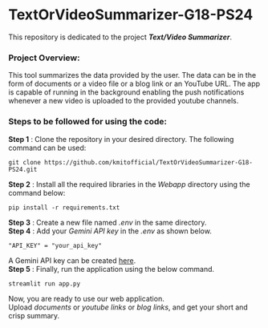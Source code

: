 # TextOrVideoSummarizer-G18-PS24
This repository is dedicated to the project ***Text/Video Summarizer***.
### Project Overview:
This tool summarizes the data provided by the user. The data can be in the form of documents or a video file or a blog link or an YouTube URL. The app is capable of running in the background enabling the push notifications whenever a new video is uploaded to the provided youtube channels. 

### Steps to be followed for using the code:
**Step 1** : Clone the repository in your desired directory. The following command can be used: 
```
git clone https://github.com/kmitofficial/TextOrVideoSummarizer-G18-PS24.git
```
**Step 2** : Install all the required libraries in the _Webapp_ directory using the command below: 
```
pip install -r requirements.txt
```
**Step 3** : Create a new file named *.env* in the same directory.  
**Step 4** : Add your *Gemini API key* in the *.env* as shown below.  
```
"API_KEY" = "your_api_key"
```
A Gemini API key can be created [here](https://aistudio.google.com/app/apikey).  
**Step 5** : Finally, run the application using the below command.  
```
streamlit run app.py
```
Now, you are ready to use our web application.  
Upload _documents_ or _youtube links_ or _blog links_, and get your short and crisp summary.
